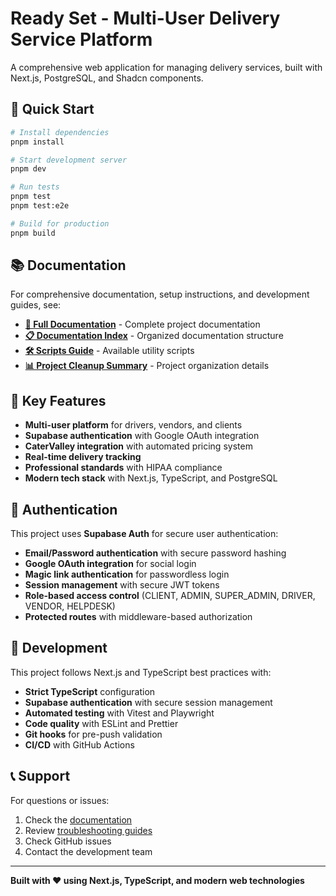 # Ready Set - Multi-User Delivery Service Platform

A comprehensive web application for managing delivery services, built with Next.js, PostgreSQL, and Shadcn components.

## 🚀 Quick Start

```bash
# Install dependencies
pnpm install

# Start development server
pnpm dev

# Run tests
pnpm test
pnpm test:e2e

# Build for production
pnpm build
```

## 📚 Documentation

For comprehensive documentation, setup instructions, and development guides, see:

- **[📖 Full Documentation](docs/README.md)** - Complete project documentation
- **[📋 Documentation Index](docs/DOCUMENTATION_INDEX.md)** - Organized documentation structure
- **[🛠️ Scripts Guide](scripts/README.md)** - Available utility scripts
- **[📊 Project Cleanup Summary](docs/PROJECT_CLEANUP_SUMMARY.md)** - Project organization details

## 🎯 Key Features

- **Multi-user platform** for drivers, vendors, and clients
- **Supabase authentication** with Google OAuth integration
- **CaterValley integration** with automated pricing system
- **Real-time delivery tracking**
- **Professional standards** with HIPAA compliance
- **Modern tech stack** with Next.js, TypeScript, and PostgreSQL

## 🔐 Authentication

This project uses **Supabase Auth** for secure user authentication:

- **Email/Password authentication** with secure password hashing
- **Google OAuth integration** for social login
- **Magic link authentication** for passwordless login
- **Session management** with secure JWT tokens
- **Role-based access control** (CLIENT, ADMIN, SUPER_ADMIN, DRIVER, VENDOR, HELPDESK)
- **Protected routes** with middleware-based authorization

## 🔧 Development

This project follows Next.js and TypeScript best practices with:

- **Strict TypeScript** configuration
- **Supabase authentication** with secure session management
- **Automated testing** with Vitest and Playwright
- **Code quality** with ESLint and Prettier
- **Git hooks** for pre-push validation
- **CI/CD** with GitHub Actions

## 📞 Support

For questions or issues:

1. Check the [documentation](docs/README.md)
2. Review [troubleshooting guides](docs/)
3. Check GitHub issues
4. Contact the development team

---

**Built with ❤️ using Next.js, TypeScript, and modern web technologies**
